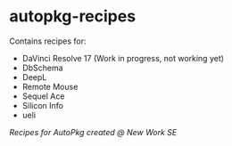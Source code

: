 # autopkg-recipes

Contains recipes for:
- DaVinci Resolve 17 (Work in progress, not working yet)
- DbSchema
- DeepL
- Remote Mouse
- Sequel Ace
- Silicon Info
- ueli


_Recipes for AutoPkg created @ New Work SE_



